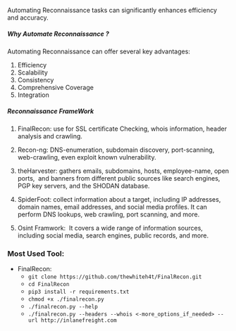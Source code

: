 Automating Reconnaissance tasks can significantly enhances efficiency and accuracy.

##### Why Automate Reconnaissance ?
Automating Reconnaissance can offer several key advantages:

1. Efficiency
2. Scalability
3. Consistency
4. Comprehensive Coverage
5. Integration

##### Reconnaissance FrameWork

1. FinalRecon: use for SSL certificate Checking, whois information, header analysis and crawling.

2. Recon-ng: DNS-enumeration, subdomain discovery, port-scanning, web-crawling, even exploit known vulnerability. 

3. theHarvester: gathers emails, subdomains, hosts, employee-name, open ports,  and banners from different public sources like search engines, PGP key servers, and the SHODAN database.

4. SpiderFoot: collect information about a target, including IP addresses, domain names, email addresses, and social media profiles. It can perform DNS lookups, web crawling, port scanning, and more.

5. Osint Framwork:  It covers a wide range of information sources, including social media, search engines, public records, and more.

### Most Used Tool:

- FinalRecon:
	- `git clone https://github.com/thewhiteh4t/FinalRecon.git`
	- `cd FinalRecon`
	- `pip3 install -r requirements.txt`
	- `chmod +x ./finalrecon.py`
	- `./finalrecon.py --help`
	- `./finalrecon.py --headers --whois <-more_options_if_needed> --url http://inlanefreight.com`
	




